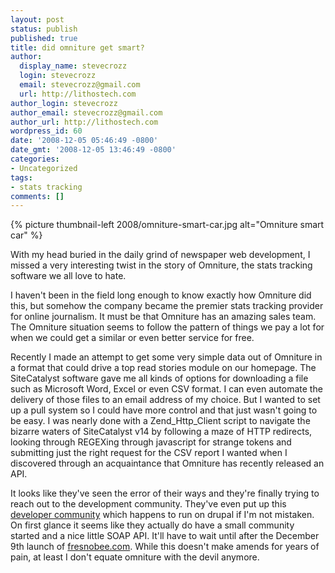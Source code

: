```yaml
---
layout: post
status: publish
published: true
title: did omniture get smart?
author:
  display_name: stevecrozz
  login: stevecrozz
  email: stevecrozz@gmail.com
  url: http://lithostech.com
author_login: stevecrozz
author_email: stevecrozz@gmail.com
author_url: http://lithostech.com
wordpress_id: 60
date: '2008-12-05 05:46:49 -0800'
date_gmt: '2008-12-05 13:46:49 -0800'
categories:
- Uncategorized
tags:
- stats tracking
comments: []
---
```

{% picture thumbnail-left 2008/omniture-smart-car.jpg alt="Omniture smart car" %}

With my head buried in the daily grind of newspaper web development, I missed a
very interesting twist in the story of Omniture, the stats tracking software we
all love to hate.

I haven't been in the field long enough to know exactly how Omniture did this,
but somehow the company became the premier stats tracking provider for online
journalism. It must be that Omniture has an amazing sales team. The Omniture
situation seems to follow the pattern of things we pay a lot for when we could
get a similar or even better service for free.

Recently I made an attempt to get some very simple data out of Omniture in a
format that could drive a top read stories module on our homepage. The
SiteCatalyst software gave me all kinds of options for downloading a file such
as Microsoft Word, Excel or even CSV format. I can even automate the delivery
of those files to an email address of my choice. But I wanted to set up a pull
system so I could have more control and that just wasn't going to be easy. I
was nearly done with a Zend_Http_Client script to navigate the bizarre waters
of SiteCatalyst v14 by following a maze of HTTP redirects, looking through
REGEXing through javascript for strange tokens and submitting just the right
request for the CSV report I wanted when I discovered through an acquaintance
that Omniture has recently released an API.

It looks like they've seen the error of their ways and they're finally trying
to reach out to the development community. They've even put up this [developer
community](http://developer.omniture.com/) which happens to run on drupal if
I'm not mistaken. On first glance it seems like they actually do have a small
community started and a nice little SOAP API. It'll have to wait until after
the December 9th launch of [fresnobee.com](http://www.fresnobee.com/). While
this doesn't make amends for years of pain, at least I don't equate omniture
with the devil anymore.
